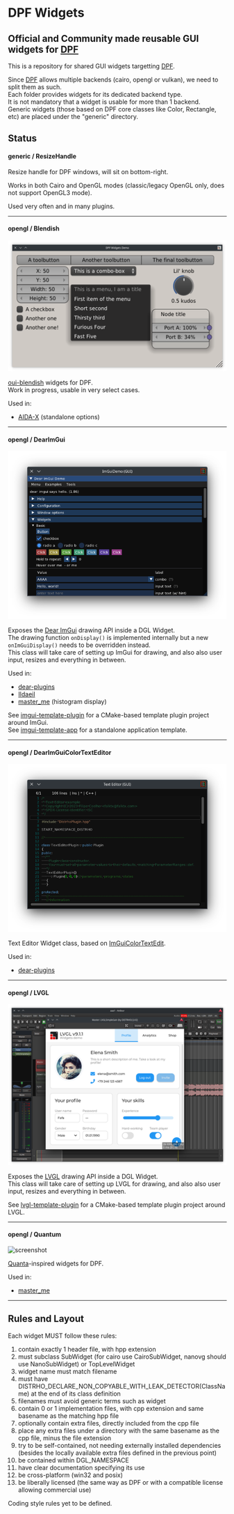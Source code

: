 # DPF Widgets
## Official and Community made reusable GUI widgets for [DPF](https://github.com/DISTRHO/DPF/)

This is a repository for shared GUI widgets targetting [DPF](https://github.com/DISTRHO/DPF/).

Since [DPF](https://github.com/DISTRHO/DPF/) allows multiple backends (cairo, opengl or vulkan), we need to split them as such.  
Each folder provides widgets for its dedicated backend type.  
It is not mandatory that a widget is usable for more than 1 backend.  
Generic widgets (those based on DPF core classes like Color, Rectangle, etc) are placed under the "generic" directory.

## Status

#### generic / ResizeHandle

Resize handle for DPF windows, will sit on bottom-right.

Works in both Cairo and OpenGL modes (classic/legacy OpenGL only, does not support OpenGL3 mode).

Used very often and in many plugins.

---

#### opengl / Blendish

![screenshot](screenshots/Blendish.png)

[oui-blendish](https://github.com/VCVRack/oui-blendish) widgets for DPF.  
Work in progress, usable in very select cases.

Used in:

- [AIDA-X](https://github.com/AidaDSP/AIDA-X/) (standalone options)

---

#### opengl / DearImGui

![screenshot](https://raw.githubusercontent.com/DISTRHO/dear-plugins/main/plugins/ImGuiDemo/Screenshot.png)

Exposes the [Dear ImGui](https://github.com/ocornut/imgui/) drawing API inside a DGL Widget.  
The drawing function `onDisplay()` is implemented internally but a new `onImGuiDisplay()` needs to be overridden instead.  
This class will take care of setting up ImGui for drawing, and also also user input, resizes and everything in between.

Used in:

- [dear-plugins](https://github.com/DISTRHO/dear-plugins)
- [Ildaeil](https://github.com/DISTRHO/Ildaeil)
- [master_me](https://github.com/trummerschlunk/master_me/) (histogram display)

See [imgui-template-plugin](https://github.com/DISTRHO/imgui-template-plugin/) for a CMake-based template plugin project around ImGui.  
See [imgui-template-app](https://github.com/DISTRHO/imgui-template-app/) for a standalone application template.

---

#### opengl / DearImGuiColorTextEditor

![screenshot](https://raw.githubusercontent.com/DISTRHO/dear-plugins/main/plugins/TextEditor/Screenshot.png)

Text Editor Widget class, based on [ImGuiColorTextEdit](https://github.com/BalazsJako/ImGuiColorTextEdit/).

Used in:

- [dear-plugins](https://github.com/DISTRHO/dear-plugins)

---

#### opengl / LVGL

![screenshot](https://raw.githubusercontent.com/DISTRHO/lvgl-template-plugin/main/Screenshot.png)

Exposes the [LVGL](https://github.com/lvgl/lvgl) drawing API inside a DGL Widget.  
This class will take care of setting up LVGL for drawing, and also also user input, resizes and everything in between.

See [lvgl-template-plugin](https://github.com/DISTRHO/lvgl-template-plugin/) for a CMake-based template plugin project around LVGL.

---

#### opengl / Quantum

![screenshot](https://raw.githubusercontent.com/trummerschlunk/master_me/master/img/screenshot-expert.png)

[Quanta](https://forum.cockos.com/showthread.php?t=269437)-inspired widgets for DPF.

Used in:

- [master_me](https://github.com/trummerschlunk/master_me/)

---

## Rules and Layout

Each widget MUST follow these rules:

 1. contain exactly 1 header file, with hpp extension
 2. must subclass SubWidget (for cairo use CairoSubWidget, nanovg should use NanoSubWidget) or TopLevelWidget
 3. widget name must match filename
 4. must have DISTRHO_DECLARE_NON_COPYABLE_WITH_LEAK_DETECTOR(ClassName) at the end of its class definition
 5. filenames must avoid generic terms such as widget
 6. contain 0 or 1 implementation files, with cpp extension and same basename as the matching hpp file
 7. optionally contain extra files, directly included from the cpp file
 8. place any extra files under a directory with the same basename as the cpp file, minus the file extension
 9. try to be self-contained, not needing externally installed dependencies (besides the locally available extra files defined in the previous point)
10. be contained within DGL_NAMESPACE
11. have clear documentation specifying its use
12. be cross-platform (win32 and posix)
13. be liberally licensed (the same way as DPF or with a compatible license allowing commercial use)

Coding style rules yet to be defined.
